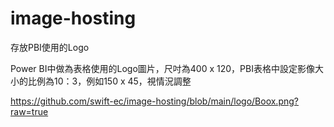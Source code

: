 # image-hosting
存放PBI使用的Logo

Power BI中做為表格使用的Logo圖片，尺吋為400 x 120，PBI表格中設定影像大小的比例為10：3，例如150 x 45，視情況調整

https://github.com/swift-ec/image-hosting/blob/main/logo/Boox.png?raw=true
